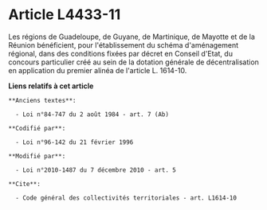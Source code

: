 # Article L4433-11

Les régions de Guadeloupe, de Guyane, de Martinique, de Mayotte et de la Réunion bénéficient, pour l'établissement du schéma
d'aménagement régional, dans des conditions fixées par décret en Conseil d'Etat, du concours particulier créé au sein de la
dotation générale de décentralisation en application du premier alinéa de l'article L. 1614-10.

**Liens relatifs à cet article**

	**Anciens textes**:

	  - Loi n°84-747 du 2 août 1984 - art. 7 (Ab)

	**Codifié par**:

	  - Loi n°96-142 du 21 février 1996

	**Modifié par**:

	  - Loi n°2010-1487 du 7 décembre 2010 - art. 5

	**Cite**:

	  - Code général des collectivités territoriales - art. L1614-10

